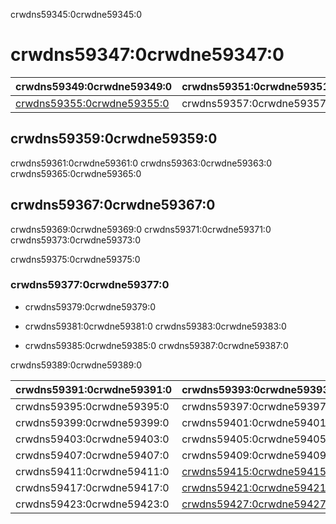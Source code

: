 crwdns59345:0crwdne59345:0
# crwdns59347:0crwdne59347:0

| crwdns59349:0crwdne59349:0                               | crwdns59351:0crwdne59351:0 |
| -------------------------------------------------------- | -------------------------- |
| [crwdns59355:0crwdne59355:0](crwdns59353:0crwdne59353:0) | crwdns59357:0crwdne59357:0 |

## crwdns59359:0crwdne59359:0

crwdns59361:0crwdne59361:0 crwdns59363:0crwdne59363:0 crwdns59365:0crwdne59365:0

## crwdns59367:0crwdne59367:0

crwdns59369:0crwdne59369:0 crwdns59371:0crwdne59371:0 crwdns59373:0crwdne59373:0

crwdns59375:0crwdne59375:0
### crwdns59377:0crwdne59377:0

- crwdns59379:0crwdne59379:0

- crwdns59381:0crwdne59381:0 crwdns59383:0crwdne59383:0

- crwdns59385:0crwdne59385:0 crwdns59387:0crwdne59387:0

crwdns59389:0crwdne59389:0

| crwdns59391:0crwdne59391:0 | crwdns59393:0crwdne59393:0                               |
| -------------------------- | -------------------------------------------------------- |
| crwdns59395:0crwdne59395:0 | crwdns59397:0crwdne59397:0                               |
| crwdns59399:0crwdne59399:0 | crwdns59401:0crwdne59401:0                               |
| crwdns59403:0crwdne59403:0 | crwdns59405:0crwdne59405:0                               |
| crwdns59407:0crwdne59407:0 | crwdns59409:0crwdne59409:0                               |
| crwdns59411:0crwdne59411:0 | [crwdns59415:0crwdne59415:0](crwdns59413:0crwdne59413:0) |
| crwdns59417:0crwdne59417:0 | [crwdns59421:0crwdne59421:0](crwdns59419:0crwdne59419:0) |
| crwdns59423:0crwdne59423:0 | [crwdns59427:0crwdne59427:0](crwdns59425:0crwdne59425:0) |
